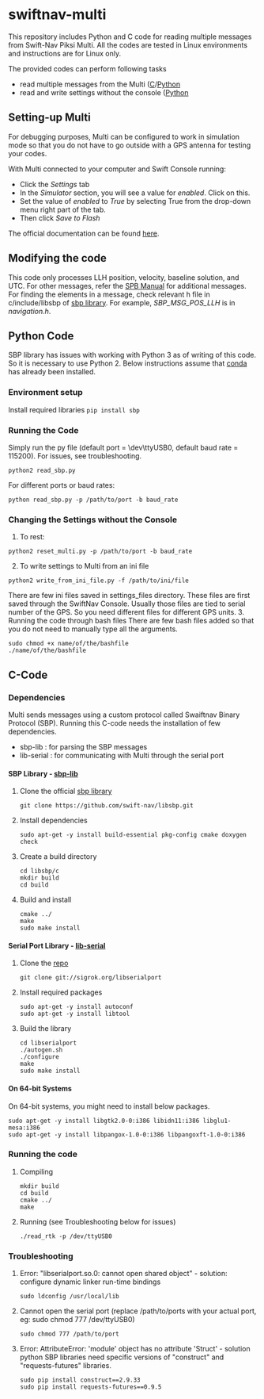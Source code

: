 # swiftnav-multi
This repository includes Python and C code for reading multiple messages from Swift-Nav Piksi Multi. All the codes are tested in Linux environments and instructions are for Linux only.

The provided codes can perform following tasks
* read multiple messages from the Multi ([C](#c-code)/[Python](#python-code)
* read and write settings without the console ([Python](#changing-the-settings-without-the-console)

## Setting-up Multi
For debugging purposes, Multi can be configured to work in simulation mode so that you do not have to go outside with a GPS antenna for testing your codes.

With Multi connected to your computer and Swift Console running:
* Click the *Settings* tab
* In the *Simulator* section, you will see a value for *enabled*. Click on this.
* Set the value of *enabled* to *True* by selecting True from the drop-down menu right part of the tab.
* Then click *Save to Flash*

The official documentation can be found [here](https://support.swiftnav.com/customer/en/portal/articles/2757369-piksi-multi---using-simulation-mode).

## Modifying the code
This code only processes LLH position, velocity, baseline solution, and UTC. For other messages, refer the [SPB Manual](https://support.swiftnav.com/customer/en/portal/articles/2492810-swift-binary-protocol) for additional messages. For finding the elements in a message, check relevant h file in c/include/libsbp of [sbp library](https://github.com/swift-nav/libsbp.git). For example, *SBP_MSG_POS_LLH* is in *navigation.h*.

## Python Code
SBP library has issues with working with Python 3 as of writing of this code. So it is necessary to use Python 2. Below instructions assume that [conda](https://www.anaconda.com/download/) has already been installed.

### Environment setup
Install required libraries
    ```
    pip install sbp
    ```

### Running the Code
Simply run the py file (default port = \dev\ttyUSB0, default baud rate = 115200). For issues, see troubleshooting.
```
python2 read_sbp.py
```

For different ports or baud rates:
```
python read_sbp.py -p /path/to/port -b baud_rate
```

### Changing the Settings without the Console
1. To rest:
  ```
  python2 reset_multi.py -p /path/to/port -b baud_rate
  ```
2. To write settings to Multi from an ini file
  ```
  python2 write_from_ini_file.py -f /path/to/ini/file
  ```
  There are few ini files saved in settings_files directory. These files are
  first saved through the SwiftNav Console. Usually those files are tied to
  serial number of the GPS. So you need different files for different GPS units.
3. Running the code through bash files
  There are few bash files added so that you do not need to manually type all
  the arguments.
  ```
  sudo chmod +x name/of/the/bashfile
  ./name/of/the/bashfile
  ```


## C-Code
### Dependencies
Multi sends messages using a custom protocol called Swaiftnav Binary Protocol (SBP). Running this C-code needs the installation of few dependencies.
* sbp-lib : for parsing the SBP messages
* lib-serial : for communicating with Multi through the serial port

#### SBP Library - [sbp-lib](https://github.com/swift-nav/libsbp.git)
1. Clone the official [sbp library](https://github.com/swift-nav/libsbp.git)
    ```
    git clone https://github.com/swift-nav/libsbp.git
    ```
2. Install dependencies
    ```
    sudo apt-get -y install build-essential pkg-config cmake doxygen check
    ```
3. Create a build directory
    ```
    cd libsbp/c
    mkdir build
    cd build
    ```
4. Build and install
    ```
    cmake ../
    make
    sudo make install
    ```

#### Serial Port Library - [lib-serial](https://sigrok.org/wiki/Libserialport)
1. Clone the [repo](git://sigrok.org/libserialport)
    ```
    git clone git://sigrok.org/libserialport
    ```
2. Install required packages
    ```
    sudo apt-get -y install autoconf
    sudo apt-get -y install libtool
    ```
3. Build the library
    ```
    cd libserialport
    ./autogen.sh
    ./configure
    make
    sudo make install
    ```

#### On 64-bit Systems
On 64-bit systems, you might need to install below packages.
  ```
  sudo apt-get -y install libgtk2.0-0:i386 libidn11:i386 libglu1-mesa:i386
  sudo apt-get -y install libpangox-1.0-0:i386 libpangoxft-1.0-0:i386
  ```

### Running the code
1. Compiling
    ```
    mkdir build
    cd build
    cmake ../
    make
    ```

2. Running (see Troubleshooting below for issues)
    ```
    ./read_rtk -p /dev/ttyUSB0
    ```

### Troubleshooting
1.  Error: "libserialport.so.0: cannot open shared object" - solution: configure dynamic linker run-time bindings
    ```
    sudo ldconfig /usr/local/lib
    ```
2. Cannot open the serial port (replace /path/to/ports with your actual port, eg:  sudo chmod 777 /dev/ttyUSB0)
    ```
    sudo chmod 777 /path/to/port
    ```
3. Error: AttributeError: 'module' object has no attribute 'Struct' - solution
   python SBP libraries need specific versions of "construct" and "requests-futures" libraries.
    ```
    sudo pip install construct==2.9.33
    sudo pip install requests-futures==0.9.5
    ```
